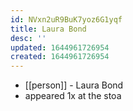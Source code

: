```yaml
---
id: NVxn2uR9BuK7yoz6G1yqf
title: Laura Bond
desc: ''
updated: 1644961726954
created: 1644961726954
---
```



- [[person]] - Laura Bond
- appeared 1x at the stoa
